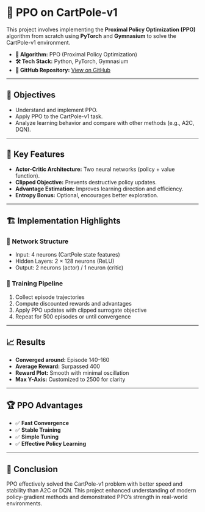 # 🤖 PPO on CartPole-v1

This project involves implementing the **Proximal Policy Optimization (PPO)** algorithm from scratch using **PyTorch** and **Gymnasium** to solve the CartPole-v1 environment.

- **🧠 Algorithm:** PPO (Proximal Policy Optimization)
- **🛠️ Tech Stack:** Python, PyTorch, Gymnasium
- **📁 GitHub Repository:** [View on GitHub](https://github.com/mudassar2252/Reinforcement)

---

## 🎯 Objectives

- Understand and implement PPO.
- Apply PPO to the CartPole-v1 task.
- Analyze learning behavior and compare with other methods (e.g., A2C, DQN).
  
---

## 🧪 Key Features

- **Actor-Critic Architecture:** Two neural networks (policy + value function).
- **Clipped Objective:** Prevents destructive policy updates.
- **Advantage Estimation:** Improves learning direction and efficiency.
- **Entropy Bonus:** Optional, encourages better exploration.

---

## 🏗️ Implementation Highlights

### 🔹 Network Structure

- Input: 4 neurons (CartPole state features)
- Hidden Layers: 2 × 128 neurons (ReLU)
- Output: 2 neurons (actor) / 1 neuron (critic)

### 🔹 Training Pipeline

1. Collect episode trajectories  
2. Compute discounted rewards and advantages  
3. Apply PPO updates with clipped surrogate objective  
4. Repeat for 500 episodes or until convergence

---

## 📈 Results

- **Converged around:** Episode 140–160  
- **Average Reward:** Surpassed 400  
- **Reward Plot:** Smooth with minimal oscillation  
- **Max Y-Axis:** Customized to 2500 for clarity  

---

## 🏆 PPO Advantages

- ✅ **Fast Convergence**
- ✅ **Stable Training**
- ✅ **Simple Tuning**
- ✅ **Effective Policy Learning**

---

## 📌 Conclusion

PPO effectively solved the CartPole-v1 problem with better speed and stability than A2C or DQN. This project enhanced understanding of modern policy-gradient methods and demonstrated PPO’s strength in real-world environments.

